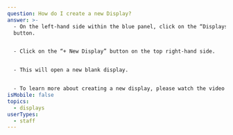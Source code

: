 ```yaml
---
question: How do I create a new Display?
answer: >-
  - On the left-hand side within the blue panel, click on the “Displays”
  button. 


  - Click on the “+ New Display” button on the top right-hand side.


  - This will open a new blank display.


  - To learn more about creating a new display, please watch the video above How to Create your Display in LifeLoop.
isMobile: false
topics:
  - displays
userTypes:
  - staff
---
```

